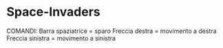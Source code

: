 # Space-Invaders

COMANDI:
Barra spaziatrice = sparo
Freccia destra = movimento a destra
Freccia sinistra = movimento a sinistra
